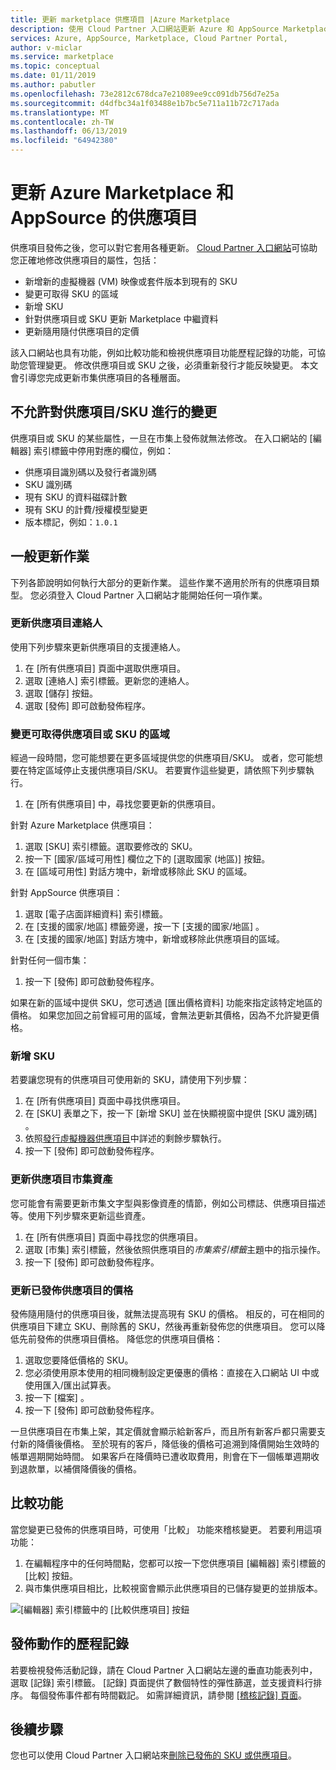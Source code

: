 ```yaml
---
title: 更新 marketplace 供應項目 |Azure Marketplace
description: 使用 Cloud Partner 入口網站更新 Azure 和 AppSource Marketplace 上的供應項目
services: Azure, AppSource, Marketplace, Cloud Partner Portal,
author: v-miclar
ms.service: marketplace
ms.topic: conceptual
ms.date: 01/11/2019
ms.author: pabutler
ms.openlocfilehash: 73e2812c678dca7e21089ee9cc091db756d7e25a
ms.sourcegitcommit: d4dfbc34a1f03488e1b7bc5e711a11b72c717ada
ms.translationtype: MT
ms.contentlocale: zh-TW
ms.lasthandoff: 06/13/2019
ms.locfileid: "64942380"
---
```

# <a name="update-azure-marketplace-and-appsource-offers"></a>更新 Azure Marketplace 和 AppSource 的供應項目

供應項目發佈之後，您可以對它套用各種更新。  [Cloud Partner 入口網站](https://cloudpartner.azure.com/)可協助您正確地修改供應項目的屬性，包括：

-  新增新的虛擬機器 (VM) 映像或套件版本到現有的 SKU
-  變更可取得 SKU 的區域
-  新增 SKU
-  針對供應項目或 SKU 更新 Marketplace 中繼資料 
-  更新隨用隨付供應項目的定價

該入口網站也具有功能，例如比較功能和檢視供應項目功能歷程記錄的功能，可協助您管理變更。  修改供應項目或 SKU 之後，必須重新發行才能反映變更。  本文會引導您完成更新市集供應項目的各種層面。

## <a name="unpermitted-changes-to-an-offersku"></a>不允許對供應項目/SKU 進行的變更

供應項目或 SKU 的某些屬性，一旦在市集上發佈就無法修改。  在入口網站的 [編輯器]  索引標籤中停用對應的欄位，例如：  

- 供應項目識別碼以及發行者識別碼
- SKU 識別碼 
- 現有 SKU 的資料磁碟計數
- 現有 SKU 的計費/授權模型變更
- 版本標記，例如：`1.0.1`


## <a name="common-update-operations"></a>一般更新作業

下列各節說明如何執行大部分的更新作業。  這些作業不適用於所有的供應項目類型。  您必須登入 Cloud Partner 入口網站才能開始任何一項作業。


### <a name="update-offer-contacts"></a>更新供應項目連絡人

使用下列步驟來更新供應項目的支援連絡人。
1. 在 [所有供應項目]  頁面中選取供應項目。
2. 選取 [連絡人]  索引標籤。更新您的連絡人。
3. 選取 [儲存]  按鈕。
4. 選取 [發佈]  即可啟動發佈程序。


### <a name="change-regions-an-offer-or-sku-is-available-in"></a>變更可取得供應項目或 SKU 的區域

經過一段時間，您可能想要在更多區域提供您的供應項目/SKU。
或者，您可能想要在特定區域停止支援供應項目/SKU。
若要實作這些變更，請依照下列步驟執行。

1. 在 [所有供應項目]  中，尋找您要更新的供應項目。

針對 Azure Marketplace 供應項目：

1. 選取 [SKU]  索引標籤。選取要修改的 SKU。
1. 按一下 [國家/區域可用性]  欄位之下的 [選取國家 (地區)]  按鈕。
1. 在 [區域可用性] 對話方塊中，新增或移除此 SKU 的區域。

針對 AppSource 供應項目：

1. 選取 [電子店面詳細資料]  索引標籤。
1. 在 [支援的國家/地區]  標籤旁邊，按一下 [支援的國家/地區]  。 
1. 在 [支援的國家/地區] 對話方塊中，新增或移除此供應項目的區域。

針對任何一個市集：

1. 按一下 [發佈]  即可啟動發佈程序。 

如果在新的區域中提供 SKU，您可透過 [匯出價格資料]  功能來指定該特定地區的價格。 如果您加回之前曾經可用的區域，會無法更新其價格，因為不允許變更價格。


### <a name="add-a-new-sku"></a>新增 SKU 

若要讓您現有的供應項目可使用新的 SKU，請使用下列步驟：

1. 在 [所有供應項目]  頁面中尋找供應項目。
3. 在 [SKU]  表單之下，按一下 [新增 SKU]  並在快顯視窗中提供 [SKU 識別碼]  。
4. 依照[發行虛擬機器供應項目](../virtual-machine/cpp-publish-offer.md)中詳述的剩餘步驟執行。
5. 按一下 [發佈]  即可啟動發佈程序。


### <a name="update-offer-marketplace-assets"></a>更新供應項目市集資產

您可能會有需要更新市集文字型與影像資產的情節，例如公司標誌、供應項目描述等。使用下列步驟來更新這些資產。

1. 在 [所有供應項目]  頁面中尋找您的供應項目。 
2. 選取 [市集]  索引標籤，然後依照供應項目的*市集索引標籤*主題中的指示操作。
3. 按一下 [發佈]  即可啟動發佈程序。


### <a name="update-pricing-on-published-offers"></a>更新已發佈供應項目的價格

發佈隨用隨付的供應項目後，就無法提高現有 SKU 的價格。  相反的，可在相同的供應項目下建立 SKU、刪除舊的 SKU，然後再重新發佈您的供應項目。 您可以降低先前發佈的供應項目價格。 降低您的供應項目價格：

1. 選取您要降低價格的 SKU。
2. 您必須使用原本使用的相同機制設定更優惠的價格：直接在入口網站 UI 中或使用匯入/匯出試算表。
3. 按一下 [檔案]  。
4. 按一下 [發佈]  即可啟動發佈程序。

一旦供應項目在市集上架，其定價就會顯示給新客戶，而且所有新客戶都只需要支付新的降價後價格。  至於現有的客戶，降低後的價格可追溯到降價開始生效時的帳單週期開始時間。  如果客戶在降價時已遭收取費用，則會在下一個帳單週期收到退款單，以補償降價後的價格。


## <a name="compare-feature"></a>比較功能

當您變更已發佈的供應項目時，可使用「比較」  功能來稽核變更。 若要利用這項功能：

1. 在編輯程序中的任何時間點，您都可以按一下您供應項目 [編輯器]  索引標籤的 [比較]  按鈕。
2. 與市集供應項目相比，比較視窗會顯示此供應項目的已儲存變更的並排版本。 

![[編輯器] 索引標籤中的 [比較供應項目] 按鈕](./media/offer-compare-button.png)


## <a name="history-of-publishing-actions"></a>發佈動作的歷程記錄

若要檢視發佈活動記錄，請在 Cloud Partner 入口網站左邊的垂直功能表列中，選取 [記錄]  索引標籤。  [記錄] 頁面提供了數個特性的彈性篩選，並支援資料行排序。  每個發佈事件都有時間戳記。  如需詳細資訊，請參閱 [[稽核記錄] 頁面](../portal-tour/cpp-history-page.md)。


## <a name="next-steps"></a>後續步驟

您也可以使用 Cloud Partner 入口網站來[刪除已發佈的 SKU 或供應項目](./cpp-delete-offer.md)。
